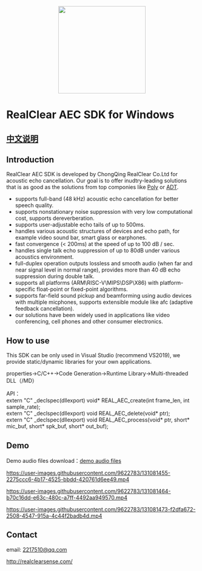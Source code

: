 [<p align="center"><img width="230" src="http://realclearsense.com/img/images/github_icon.png"></p>](www.realclearsense.com)

      
# RealClear AEC SDK for Windows
## [中文说明](README.md)
## Introduction
RealClear AEC SDK is developed by ChongQing RealClear Co.Ltd for acoustic echo cancellation. Our goal is to offer inudtry-leading solutions that is as good as the solutions from top componies like [Poly](https://www.poly.com) or [ADT](https://www.adaptivedigital.com/). 
- supports full-band (48 kHz) acoustic echo cancellation for better speech quality.
- supports nonstationary noise suppression with very low computational cost, supports dereverberation.
- supports user-adjustable echo tails of up to 500ms.
- handles various acoustic structures of devices and echo path, for example video sound bar, smart glass or earphones.
- fast convergence (< 200ms) at the speed of up to 100 dB / sec.
- handles single talk echo suppression of up to 80dB under various acoustics environment.
- full-duplex operation outputs lossless and smooth audio (when far and near signal level in normal range), provides more than 40 dB echo suppression during double talk.
- supports all platforms (ARM\RISC-V\MIPS\DSP\X86) with platform-specific float-point or fixed-point algorithms.
- supports far-field sound pickup and beamforming using audio devices with multiple micphones, supports extensible module like afc (adaptive feedback cancellation).
- our solutions have been widely used in applications like video conferencing, cell phones and other consumer electronics.
## How to use
This SDK can be only used in Visual Studio (recommend VS2019), we provide static/dynamic libraries for your own applications.

properties->C/C++->Code Generation->Runtime Library->Multi-threaded DLL（/MD）

API：  
extern "C" _declspec(dllexport) void* REAL_AEC_create(int frame_len, int sample_rate);  
extern "C" _declspec(dllexport) void REAL_AEC_delete(void* ptr);  
extern "C" _declspec(dllexport) void REAL_AEC_process(void* ptr, short* mic_buf, short* spk_buf, short* out_buf);  

## Demo
Demo audio files download：[demo audio files](https://github.com/realclearsense/Real_AEC_Windows/tree/master/normal_room_demo_data)   
 

https://user-images.githubusercontent.com/9622783/131081455-2275ccc6-4b17-4525-bbdd-420761d6ee49.mp4



https://user-images.githubusercontent.com/9622783/131081464-b70c16dd-e63c-480c-a7ff-4492aa949570.mp4



https://user-images.githubusercontent.com/9622783/131081473-f2dfa672-2508-4547-915a-4c44f2badb4d.mp4





## Contact
email: 2217510@qq.com

http://realclearsense.com/
